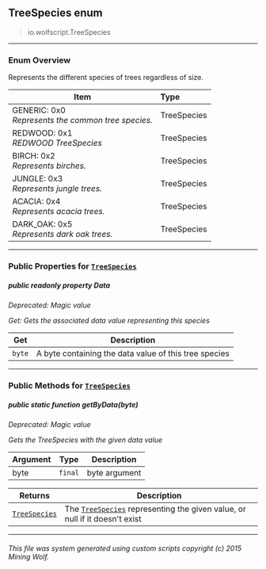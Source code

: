 ## TreeSpecies __enum__

>io.wolfscript.TreeSpecies

---

### Enum Overview

Represents the different species of trees regardless of size.

Item | Type   
--- | :--- 
GENERIC: 0x0<br> _Represents the common tree species._ | TreeSpecies
REDWOOD: 0x1<br> _REDWOOD TreeSpecies_ | TreeSpecies
BIRCH: 0x2<br> _Represents birches._ | TreeSpecies
JUNGLE: 0x3<br> _Represents jungle trees._ | TreeSpecies
ACACIA: 0x4<br> _Represents acacia trees._ | TreeSpecies
DARK_OAK: 0x5<br> _Represents dark oak trees._ | TreeSpecies



---


### Public Properties for [`TreeSpecies`](TreeSpecies.md)

##### <a id='data'></a>public  readonly property __Data__
_Deprecated: Magic value_

_Get: Gets the associated data value representing this species_

Get | Description
--- | --- 
`byte` | A byte containing the data value of this tree species



---

### Public Methods for [`TreeSpecies`](TreeSpecies.md)

##### <a id='getbydata'></a>public static function __getByData__(byte)
_Deprecated: Magic value_

_Gets the TreeSpecies with the given data value_

Argument | Type | Description  
--- | --- | --- 
byte | `final` | byte argument

Returns | Description
--- | --- 
[`TreeSpecies`](TreeSpecies.md) | The [`TreeSpecies`](TreeSpecies.md) representing the given value, or null if it doesn't exist


---


###### This file was system generated using custom scripts copyright (c) 2015 Mining Wolf.
	

